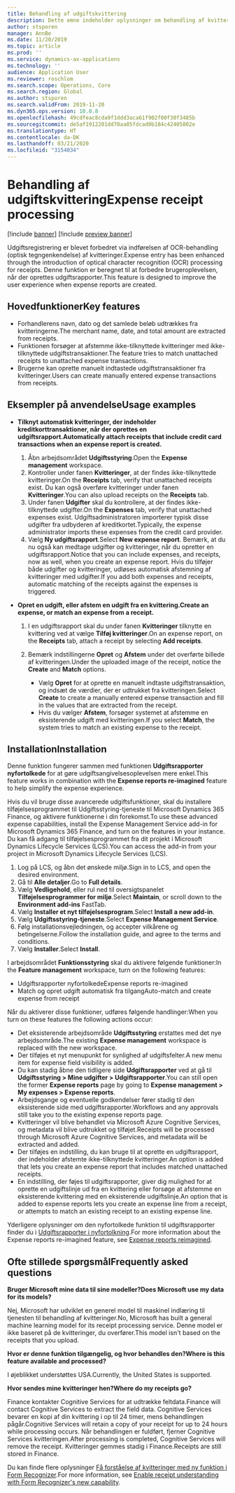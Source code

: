 ```yaml
---
title: Behandling af udgiftskvittering
description: Dette emne indeholder oplysninger om behandling af kvitteringer med brug af optisk tegngenkendelse (OCR). Denne funktion er beregnet til at forbedre brugeroplevelsen, når der oprettes udgiftsrapporter i Microsoft Dynamics 365 Finance.
author: stsporen
manager: AnnBe
ms.date: 11/20/2019
ms.topic: article
ms.prod: ''
ms.service: dynamics-ax-applications
ms.technology: ''
audience: Application User
ms.reviewer: roschlom
ms.search.scope: Operations, Core
ms.search.region: Global
ms.author: stsporen
ms.search.validFrom: 2019-11-20
ms.dyn365.ops.version: 10.0.8
ms.openlocfilehash: 49cdfeac8cda9f1ddd3aca61f902f00f30f3485b
ms.sourcegitcommit: de5af1912201dd70aa85fdcad0b184c42405802e
ms.translationtype: HT
ms.contentlocale: da-DK
ms.lasthandoff: 03/21/2020
ms.locfileid: "3154034"
---
```

# <a name="expense-receipt-processing"></a><span data-ttu-id="69d4f-104">Behandling af udgiftskvittering</span><span class="sxs-lookup"><span data-stu-id="69d4f-104">Expense receipt processing</span></span>

[!include [banner](../includes/banner.md)]
[!include [preview banner](../includes/preview-banner.md)]


<span data-ttu-id="69d4f-105">Udgiftsregistrering er blevet forbedret via indførelsen af OCR-behandling (optisk tegngenkendelse) af kvitteringer.</span><span class="sxs-lookup"><span data-stu-id="69d4f-105">Expense entry has been enhanced through the introduction of optical character recognition (OCR) processing for receipts.</span></span> <span data-ttu-id="69d4f-106">Denne funktion er beregnet til at forbedre brugeroplevelsen, når der oprettes udgiftsrapporter.</span><span class="sxs-lookup"><span data-stu-id="69d4f-106">This feature is designed to improve the user experience when expense reports are created.</span></span>

## <a name="key-features"></a><span data-ttu-id="69d4f-107">Hovedfunktioner</span><span class="sxs-lookup"><span data-stu-id="69d4f-107">Key features</span></span>

- <span data-ttu-id="69d4f-108">Forhandlerens navn, dato og det samlede beløb udtrækkes fra kvitteringerne.</span><span class="sxs-lookup"><span data-stu-id="69d4f-108">The merchant name, date, and total amount are extracted from receipts.</span></span>
- <span data-ttu-id="69d4f-109">Funktionen forsøger at afstemme ikke-tilknyttede kvitteringer med ikke-tilknyttede udgiftstransaktioner.</span><span class="sxs-lookup"><span data-stu-id="69d4f-109">The feature tries to match unattached receipts to unattached expense transactions.</span></span>
- <span data-ttu-id="69d4f-110">Brugerne kan oprette manuelt indtastede udgiftstransaktioner fra kvitteringer.</span><span class="sxs-lookup"><span data-stu-id="69d4f-110">Users can create manually entered expense transactions from receipts.</span></span>

## <a name="usage-examples"></a><span data-ttu-id="69d4f-111">Eksempler på anvendelse</span><span class="sxs-lookup"><span data-stu-id="69d4f-111">Usage examples</span></span>

- <span data-ttu-id="69d4f-112">**Tilknyt automatisk kvitteringer, der indeholder kreditkorttransaktioner, når der oprettes en udgiftsrapport.**</span><span class="sxs-lookup"><span data-stu-id="69d4f-112">**Automatically attach receipts that include credit card transactions when an expense report is created.**</span></span>

    1. <span data-ttu-id="69d4f-113">Åbn arbejdsområdet **Udgiftsstyring**.</span><span class="sxs-lookup"><span data-stu-id="69d4f-113">Open the **Expense management** workspace.</span></span>
    2. <span data-ttu-id="69d4f-114">Kontroller under fanen **Kvitteringer**, at der findes ikke-tilknyttede kvitteringer.</span><span class="sxs-lookup"><span data-stu-id="69d4f-114">On the **Receipts** tab, verify that unattached receipts exist.</span></span> <span data-ttu-id="69d4f-115">Du kan også overføre kvitteringer under fanen **Kvitteringer**.</span><span class="sxs-lookup"><span data-stu-id="69d4f-115">You can also upload receipts on the **Receipts** tab.</span></span>
    3. <span data-ttu-id="69d4f-116">Under fanen **Udgifter** skal du kontrollere, at der findes ikke-tilknyttede udgifter.</span><span class="sxs-lookup"><span data-stu-id="69d4f-116">On the **Expenses** tab, verify that unattached expenses exist.</span></span> <span data-ttu-id="69d4f-117">Udgiftsadministratoren importerer typisk disse udgifter fra udbyderen af kreditkortet.</span><span class="sxs-lookup"><span data-stu-id="69d4f-117">Typically, the expense administrator imports these expenses from the credit card provider.</span></span>
    4. <span data-ttu-id="69d4f-118">Vælg **Ny udgiftsrapport**.</span><span class="sxs-lookup"><span data-stu-id="69d4f-118">Select **New expense report**.</span></span> <span data-ttu-id="69d4f-119">Bemærk, at du nu også kan medtage udgifter og kvitteringer, når du opretter en udgiftsrapport.</span><span class="sxs-lookup"><span data-stu-id="69d4f-119">Notice that you can include expenses, and receipts, now as well, when you create an expense report.</span></span> <span data-ttu-id="69d4f-120">Hvis du tilføjer både udgifter og kvitteringer, udløses automatisk afstemning af kvitteringer med udgifter.</span><span class="sxs-lookup"><span data-stu-id="69d4f-120">If you add both expenses and receipts, automatic matching of the receipts against the expenses is triggered.</span></span>

- <span data-ttu-id="69d4f-121">**Opret en udgift, eller afstem en udgift fra en kvittering.**</span><span class="sxs-lookup"><span data-stu-id="69d4f-121">**Create an expense, or match an expense from a receipt.**</span></span>

    1. <span data-ttu-id="69d4f-122">I en udgiftsrapport skal du under fanen **Kvitteringer** tilknytte en kvittering ved at vælge **Tilføj kvitteringer**.</span><span class="sxs-lookup"><span data-stu-id="69d4f-122">On an expense report, on the **Receipts** tab, attach a receipt by selecting **Add receipts**.</span></span>
    2. <span data-ttu-id="69d4f-123">Bemærk indstillingerne **Opret** og **Afstem** under det overførte billede af kvitteringen.</span><span class="sxs-lookup"><span data-stu-id="69d4f-123">Under the uploaded image of the receipt, notice the **Create** and **Match** options.</span></span>

        - <span data-ttu-id="69d4f-124">Vælg **Opret** for at oprette en manuelt indtaste udgiftstransaktion, og indsæt de værdier, der er udtrukket fra kvitteringen.</span><span class="sxs-lookup"><span data-stu-id="69d4f-124">Select **Create** to create a manually entered expense transaction and fill in the values that are extracted from the receipt.</span></span>
        - <span data-ttu-id="69d4f-125">Hvis du vælger **Afstem**, forsøger systemet at afstemme en eksisterende udgift med kvitteringen.</span><span class="sxs-lookup"><span data-stu-id="69d4f-125">If you select **Match**, the system tries to match an existing expense to the receipt.</span></span>

## <a name="installation"></a><span data-ttu-id="69d4f-126">Installation</span><span class="sxs-lookup"><span data-stu-id="69d4f-126">Installation</span></span>

<span data-ttu-id="69d4f-127">Denne funktion fungerer sammen med funktionen **Udgiftsrapporter nyfortolkede** for at gøre udgiftsangivelsesoplevelsen mere enkel.</span><span class="sxs-lookup"><span data-stu-id="69d4f-127">This feature works in combination with the **Expense reports re-imagined** feature to help simplify the expense experience.</span></span>

<span data-ttu-id="69d4f-128">Hvis du vil bruge disse avancerede udgiftsfunktioner, skal du installere tilføjelsesprogrammet til Udgiftsstyring-tjeneste til Microsoft Dynamics 365 Finance, og aktivere funktionerne i din forekomst.</span><span class="sxs-lookup"><span data-stu-id="69d4f-128">To use these advanced expense capabilities, install the Expense Management Service add-in for Microsoft Dynamics 365 Finance, and turn on the features in your instance.</span></span> <span data-ttu-id="69d4f-129">Du kan få adgang til tilføjelsesprogrammet fra dit projekt i Microsoft Dynamics Lifecycle Services (LCS).</span><span class="sxs-lookup"><span data-stu-id="69d4f-129">You can access the add-in from your project in Microsoft Dynamics Lifecycle Services (LCS).</span></span>

1. <span data-ttu-id="69d4f-130">Log på LCS, og åbn det ønskede miljø.</span><span class="sxs-lookup"><span data-stu-id="69d4f-130">Sign in to LCS, and open the desired environment.</span></span>
2. <span data-ttu-id="69d4f-131">Gå til **Alle detaljer**.</span><span class="sxs-lookup"><span data-stu-id="69d4f-131">Go to **Full details**.</span></span>
3. <span data-ttu-id="69d4f-132">Vælg **Vedligehold**, eller rul ned til oversigtspanelet **Tilføjelsesprogrammer for miljø**.</span><span class="sxs-lookup"><span data-stu-id="69d4f-132">Select **Maintain**, or scroll down to the **Environment add-ins** FastTab.</span></span>
4. <span data-ttu-id="69d4f-133">Vælg **Installer et nyt tilføjelsesprogram**.</span><span class="sxs-lookup"><span data-stu-id="69d4f-133">Select **Install a new add-in**.</span></span>
5. <span data-ttu-id="69d4f-134">Vælg **Udgiftsstyring-tjeneste**.</span><span class="sxs-lookup"><span data-stu-id="69d4f-134">Select **Expense Management Service**.</span></span>
6. <span data-ttu-id="69d4f-135">Følg installationsvejledningen, og accepter vilkårene og betingelserne.</span><span class="sxs-lookup"><span data-stu-id="69d4f-135">Follow the installation guide, and agree to the terms and conditions.</span></span>
7. <span data-ttu-id="69d4f-136">Vælg **Installer**.</span><span class="sxs-lookup"><span data-stu-id="69d4f-136">Select **Install**.</span></span>

<span data-ttu-id="69d4f-137">I arbejdsområdet **Funktionsstyring** skal du aktivere følgende funktioner:</span><span class="sxs-lookup"><span data-stu-id="69d4f-137">In the **Feature management** workspace, turn on the following features:</span></span>

- <span data-ttu-id="69d4f-138">Udgiftsrapporter nyfortolkede</span><span class="sxs-lookup"><span data-stu-id="69d4f-138">Expense reports re-imagined</span></span>
- <span data-ttu-id="69d4f-139">Match og opret udgift automatisk fra tilgang</span><span class="sxs-lookup"><span data-stu-id="69d4f-139">Auto-match and create expense from receipt</span></span>

<span data-ttu-id="69d4f-140">Når du aktiverer disse funktioner, udføres følgende handlinger:</span><span class="sxs-lookup"><span data-stu-id="69d4f-140">When you turn on these features the following actions occur:</span></span>

- <span data-ttu-id="69d4f-141">Det eksisterende arbejdsområde **Udgiftsstyring** erstattes med det nye arbejdsområde.</span><span class="sxs-lookup"><span data-stu-id="69d4f-141">The existing **Expense management** workspace is replaced with the new workspace.</span></span>
- <span data-ttu-id="69d4f-142">Der tilføjes et nyt menupunkt for synlighed af udgiftsfelter.</span><span class="sxs-lookup"><span data-stu-id="69d4f-142">A new menu item for expense field visibility is added.</span></span>
- <span data-ttu-id="69d4f-143">Du kan stadig åbne den tidligere side **Udgiftsrapporter** ved at gå til **Udgiftsstyring > Mine udgifter > Udgiftsrapporter**.</span><span class="sxs-lookup"><span data-stu-id="69d4f-143">You can still open the former **Expense reports** page by going to **Expense management > My expenses > Expense reports**.</span></span>
- <span data-ttu-id="69d4f-144">Arbejdsgange og eventuelle godkendelser fører stadig til den eksisterende side med udgiftsrapporter.</span><span class="sxs-lookup"><span data-stu-id="69d4f-144">Workflows and any approvals still take you to the existing expense reports page.</span></span>
- <span data-ttu-id="69d4f-145">Kvitteringer vil blive behandlet via Microsoft Azure Cognitive Services, og metadata vil blive udtrukket og tilføjet.</span><span class="sxs-lookup"><span data-stu-id="69d4f-145">Receipts will be processed through Microsoft Azure Cognitive Services, and metadata will be extracted and added.</span></span>
- <span data-ttu-id="69d4f-146">Der tilføjes en indstilling, du kan bruge til at oprette en udgiftsrapport, der indeholder afstemte ikke-tilknyttede kvitteringer.</span><span class="sxs-lookup"><span data-stu-id="69d4f-146">An option is added that lets you create an expense report that includes matched unattached receipts.</span></span>
- <span data-ttu-id="69d4f-147">En indstilling, der føjes til udgiftsrapporter, giver dig mulighed for at oprette en udgiftslinje ud fra en kvittering eller forsøge at afstemme en eksisterende kvittering med en eksisterende udgiftslinje.</span><span class="sxs-lookup"><span data-stu-id="69d4f-147">An option that is added to expense reports lets you create an expense line from a receipt, or attempts to match an existing receipt to an existing expense line.</span></span>

<span data-ttu-id="69d4f-148">Yderligere oplysninger om den nyfortolkede funktion til udgiftsrapporter finder du i [Udgiftsrapporter i nyfortolkning](ExpenseWorkspaceNew.md).</span><span class="sxs-lookup"><span data-stu-id="69d4f-148">For more information about the Expense reports re-imagined feature, see [Expense reports reimagined](ExpenseWorkspaceNew.md).</span></span>

## <a name="frequently-asked-questions"></a><span data-ttu-id="69d4f-149">Ofte stillede spørgsmål</span><span class="sxs-lookup"><span data-stu-id="69d4f-149">Frequently asked questions</span></span>

<span data-ttu-id="69d4f-150">**Bruger Microsoft mine data til sine modeller?**</span><span class="sxs-lookup"><span data-stu-id="69d4f-150">**Does Microsoft use my data for its models?**</span></span>

<span data-ttu-id="69d4f-151">Nej, Microsoft har udviklet en generel model til maskinel indlæring til tjenesten til behandling af kvitteringer.</span><span class="sxs-lookup"><span data-stu-id="69d4f-151">No, Microsoft has built a general machine learning model for its receipt processing service.</span></span> <span data-ttu-id="69d4f-152">Denne model er ikke baseret på de kvitteringer, du overfører.</span><span class="sxs-lookup"><span data-stu-id="69d4f-152">This model isn't based on the receipts that you upload.</span></span>

<span data-ttu-id="69d4f-153">**Hvor er denne funktion tilgængelig, og hvor behandles den?**</span><span class="sxs-lookup"><span data-stu-id="69d4f-153">**Where is this feature available and processed?**</span></span>

<span data-ttu-id="69d4f-154">I øjeblikket understøttes USA.</span><span class="sxs-lookup"><span data-stu-id="69d4f-154">Currently, the United States is supported.</span></span>

<span data-ttu-id="69d4f-155">**Hvor sendes mine kvitteringer hen?**</span><span class="sxs-lookup"><span data-stu-id="69d4f-155">**Where do my receipts go?**</span></span>

<span data-ttu-id="69d4f-156">Finance kontakter Cognitive Services for at udtrække feltdata.</span><span class="sxs-lookup"><span data-stu-id="69d4f-156">Finance will contact Cognitive Services to extract the field data.</span></span> <span data-ttu-id="69d4f-157">Cognitive Services bevarer en kopi af din kvittering i op til 24 timer, mens behandlingen pågår.</span><span class="sxs-lookup"><span data-stu-id="69d4f-157">Cognitive Services will retain a copy of your receipt for up to 24 hours while processing occurs.</span></span> <span data-ttu-id="69d4f-158">Når behandlingen er fuldført, fjerner Cognitive Services kvitteringen.</span><span class="sxs-lookup"><span data-stu-id="69d4f-158">After processing is completed, Cognitive Services will remove the receipt.</span></span> <span data-ttu-id="69d4f-159">Kvitteringer gemmes stadig i Finance.</span><span class="sxs-lookup"><span data-stu-id="69d4f-159">Receipts are still stored in Finance.</span></span>

<span data-ttu-id="69d4f-160">Du kan finde flere oplysninger [Få forståelse af kvitteringer med ny funktion i Form Recognizer](https://azure.microsoft.com/blog/enable-receipt-understanding-with-form-recognizer-s-new-capability/).</span><span class="sxs-lookup"><span data-stu-id="69d4f-160">For more information, see [Enable receipt understanding with Form Recognizer's new capability](https://azure.microsoft.com/blog/enable-receipt-understanding-with-form-recognizer-s-new-capability/).</span></span>
